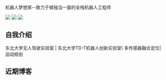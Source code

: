 机器人梦想家--致力于做独当一面的全栈机器人工程师

![](https://img.shields.io/badge/Bilibili-robotics%E6%B8%AF-brightgreen)
[![](https://img.shields.io/badge/CSDN%E5%8D%9A%E5%AE%A2-robotics%E6%B8%AF-brightgreen)](https://blog.csdn.net/weixin_37684239?type=blog)
[![](https://visitor-badge.laobi.icu/badge?page_id=niuwengang.visitor-badge)](https://space.bilibili.com/356146260)

## 自我介绍
东北大学无人驾驶实验室 | 东北大学TD-T机器人创新实验室\ 
多传感器融合定位| 运动规划



## 近期博客

